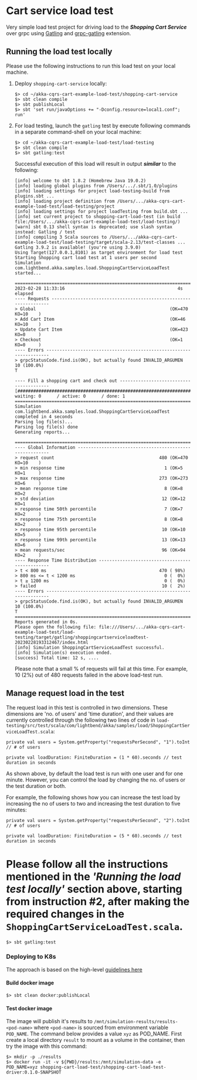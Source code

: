 # Cart service load test

Very simple load test project for driving load to the _**Shopping Cart Service**_ over grpc using [Gatling](https://gatling.io/) and [grpc-gatling](https://github.com/phiSgr/gatling-grpc) extension. 

## Running the load test locally

Please use the following instructions to run this load test on your local machine.

1.  Deploy `shopping-cart-service` locally:

    ```
    $> cd ~/akka-cqrs-cart-example-load-test/shopping-cart-service
    $> sbt clean compile
    $> sbt publishLocal
    $> sbt 'set run/javaOptions += "-Dconfig.resource=local1.conf"; run'
    ```

2. For load testing, launch the `gatling` test by execute following commands in a separate command-shell on your local machine:

    ```
    $> cd ~/akka-cqrs-cart-example-load-test/load-testing
    $> sbt clean compile
    $> sbt gatling:test
    ```
    Successful execution of this load will result in output **_similar_** to the following:
    ```
    [info] welcome to sbt 1.8.2 (Homebrew Java 19.0.2)
    [info] loading global plugins from /Users/.../.sbt/1.0/plugins
    [info] loading settings for project load-testing-build from plugins.sbt ...
    [info] loading project definition from /Users/.../akka-cqrs-cart-example-load-test/load-testing/project
    [info] loading settings for project loadTesting from build.sbt ...
    [info] set current project to shopping-cart-load-test (in build file:/Users/.../akka-cqrs-cart-example-load-test/load-testing/)
    [warn] sbt 0.13 shell syntax is deprecated; use slash syntax instead: Gatling / test
    [info] compiling 3 Scala sources to /Users/.../akka-cqrs-cart-example-load-test/load-testing/target/scala-2.13/test-classes ...
    Gatling 3.9.2 is available! (you're using 3.9.0)
    Using Target(127.0.0.1,8101) as target environment for load test
    Starting Shopping cart load test at 1 users per second
    Simulation com.lightbend.akka.samples.load.ShoppingCartServiceLoadTest started...
    
    ================================================================================
    2023-02-28 11:33:16                                           4s elapsed
    ---- Requests ------------------------------------------------------------------
    > Global                                                   (OK=470    KO=10    )
    > Add Cart Item                                            (OK=46     KO=10    )
    > Update Cart Item                                         (OK=423    KO=0     )
    > Checkout                                                 (OK=1      KO=0     )
    ---- Errors --------------------------------------------------------------------
    > grpcStatusCode.find.is(OK), but actually found INVALID_ARGUMEN     10 (100.0%)
    T
    
    ---- Fill a shopping cart and check out ----------------------------------------
    [##########################################################################]100%
    waiting: 0      / active: 0      / done: 1     
    ================================================================================
    Simulation com.lightbend.akka.samples.load.ShoppingCartServiceLoadTest completed in 4 seconds
    Parsing log file(s)...
    Parsing log file(s) done
    Generating reports...
    
    ================================================================================
    ---- Global Information --------------------------------------------------------
    > request count                                        480 (OK=470    KO=10    )
    > min response time                                      1 (OK=5      KO=1     )
    > max response time                                    273 (OK=273    KO=6     )
    > mean response time                                     8 (OK=8      KO=2     )
    > std deviation                                         12 (OK=12     KO=1     )
    > response time 50th percentile                          7 (OK=7      KO=2     )
    > response time 75th percentile                          8 (OK=8      KO=2     )
    > response time 95th percentile                         10 (OK=10     KO=5     )
    > response time 99th percentile                         13 (OK=13     KO=6     )
    > mean requests/sec                                     96 (OK=94     KO=2     )
    ---- Response Time Distribution ------------------------------------------------
    > t < 800 ms                                           470 ( 98%)
    > 800 ms <= t < 1200 ms                                  0 (  0%)
    > t ≥ 1200 ms                                            0 (  0%)
    > failed                                                10 (  2%)
    ---- Errors --------------------------------------------------------------------
    > grpcStatusCode.find.is(OK), but actually found INVALID_ARGUMEN     10 (100.0%)
    T
    ================================================================================
    Reports generated in 0s.
    Please open the following file: file:///Users/.../akka-cqrs-cart-example-load-test/load-testing/target/gatling/shoppingcartserviceloadtest-20230228193312467/index.html
    [info] Simulation ShoppingCartServiceLoadTest successful.
    [info] Simulation(s) execution ended.
    [success] Total time: 12 s, ....
    ```
    Please note that a small % of requests will fail at this time. For example, 10 (2%) out of 480 requests failed in the above load-test run.

## Manage request load in the test
   The request load in this test is controlled in two dimensions. These dimensions are 'no. of users' and 'time duration', and their values are currently controlled through the following two lines of code in `load-testing/src/test/scala/com/lightbend/akka/samples/load/ShoppingCartServiceLoadTest.scala`:

   ```
   private val users = System.getProperty("requestsPerSecond", "1").toInt  // # of users

   private val loadDuration: FiniteDuration = (1 * 60).seconds // test duration in seconds
   ```
   As shown above, by default the load test is run with one user and for one minute. However, you can control the load by changing the no. of users or the test duration or both.
   
   For example, the following shows how you can increase the test load by increasing the no of users to two and increasing the test duration to five minutes:
   ```
   private val users = System.getProperty("requestsPerSecond", "2").toInt  // # of users

   private val loadDuration: FiniteDuration = (5 * 60).seconds // test duration in seconds
   ```

   Please follow all the instructions mentioned in the **_'Running the load test locally'_** section above, starting from instruction #2, after making the required changes in the `ShoppingCartServiceLoadTest.scala`.
=======
```
$> sbt gatling:test
```

### Deploying to K8s

The approach is based on the high-level [guidelines here](https://gatling.io/docs/gatling/guides/scaling_out/#scaling-out-with-gatling-open-source)

#### Build docker image

```
$> sbt clean docker:publishLocal
```

#### Test docker image

The image will publish it's results to `/mnt/simulation-results/results-<pod-name>` where `<pod-name>` is sourced from environment variable `POD_NAME`.  The command below provides a value `xyz` as POD_NAME.  First create a local directory `result` to mount as a volume in the container, then try the image with this command:

```
$> mkdir -p ./results
$> docker run -it -v ${PWD}/results:/mnt/simulation-data -e POD_NAME=xyz shopping-cart-load-test/shopping-cart-load-test-driver:0.1.0-SNAPSHOT
```

